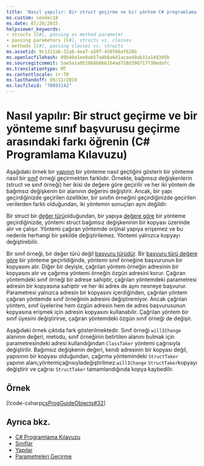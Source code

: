 ```yaml
---
title: 'Nasıl yapılır: Bir struct geçirme ve bir yöntem C# programlama kılavuzuna sınıf başvurusu geçirme arasındaki farkı öğrenin'
ms.custom: seodec18
ms.date: 07/20/2015
helpviewer_keywords:
- structs [C#], passing as method parameter
- passing parameters [C#], structs vs. classes
- methods [C#], passing classes vs. structs
ms.assetid: 9c1313a6-32a8-4ea7-a59f-450f66af628b
ms.openlocfilehash: 09b40a1ee8ab57a4b8a641acae49ab31a14d3d5b
ms.sourcegitcommit: 5ae5a1a9520b8b8b6164ad728d396717f30edafc
ms.translationtype: MT
ms.contentlocale: tr-TR
ms.lasthandoff: 09/11/2019
ms.locfileid: "70893142"
---
```

# <a name="how-to-know-the-difference-between-passing-a-struct-and-passing-a-class-reference-to-a-method-c-programming-guide"></a>Nasıl yapılır: Bir struct geçirme ve bir yönteme sınıf başvurusu geçirme arasındaki farkı öğrenin (C# Programlama Kılavuzu)
Aşağıdaki örnek bir [yapının](../../language-reference/keywords/struct.md) bir yönteme nasıl geçtiğini gösterir bir yönteme nasıl bir [sınıf](../../language-reference/keywords/class.md) örneği geçirmekten farklıdır. Örnekte, bağımsız değişkenlerin (struct ve sınıf örneği) her ikisi de değere göre geçirilir ve her iki yöntem de bağımsız değişkenin bir alanının değerini değiştirir. Ancak, bir yapı geçirdiğinizde geçirilen özellikler, bir sınıfın örneğini geçirdiğinizde geçirilen verilerden farklı olduğundan, iki yöntemin sonuçları aynı değildir.  
  
 Bir struct bir [değer türü](../../language-reference/keywords/value-types.md)olduğundan, bir yapıya [değere göre](./passing-value-type-parameters.md) bir yönteme geçirdiğinizde, yöntemi struct bağımsız değişkeninin bir kopyası üzerinde alır ve çalışır. Yöntemi çağıran yöntemde orijinal yapıya erişemez ve bu nedenle herhangi bir şekilde değiştirilemez. Yöntemi yalnızca kopyayı değiştirebilir.  
  
 Bir sınıf örneği, bir değer türü değil [başvuru türüdür](../../language-reference/keywords/reference-types.md). Bir [başvuru türü değere göre](./passing-reference-type-parameters.md) bir yönteme geçirildiğinde, yöntemi sınıf örneğine başvurunun bir kopyasını alır. Diğer bir deyişle, çağrılan yöntem örneğin adresinin bir kopyasını alır ve çağırma yöntemi örneğin özgün adresini korur. Çağıran yöntemdeki sınıf örneği bir adrese sahiptir, çağrılan yöntemdeki parametresi adresin bir kopyasına sahiptir ve her iki adres de aynı nesneye başvurur. Parametresi yalnızca adresin bir kopyasını içerdiğinden, çağrılan yöntem çağıran yöntemde sınıf örneğinin adresini değiştiremiyor. Ancak çağrılan yöntem, sınıf üyelerine hem özgün adresin hem de adres başvurusunun kopyasına erişmek için adresin kopyasını kullanabilir. Çağrılan yöntem bir sınıf üyesini değiştirirse, çağıran yöntemdeki özgün sınıf örneği de değişir.  
  
 Aşağıdaki örnek çıktıda fark gösterilmektedir. Sınıf örneği `willIChange` alanının değeri, metodu, sınıf örneğinin belirtilen alanını bulmak için parametresindeki adresi kullandığından `ClassTaker` yöntemi çağrısıyla değiştirilir. Bağımsız değişkenin değeri, kendi adresinin bir kopyası değil, yapısının bir kopyası olduğundan, çağırma yöntemindeki `StructTaker` yapının alanı,yöntemiçağrısıyladeğiştirilmez.`willIChange` `StructTaker`kopyayı değiştirir ve çağrısı `StructTaker` tamamlandığında kopya kaybedilir.  
  
## <a name="example"></a>Örnek  
 [!code-csharp[csProgGuideObjects#32](~/samples/snippets/csharp/VS_Snippets_VBCSharp/csProgGuideObjects/CS/Objects.cs#32)]  
  
## <a name="see-also"></a>Ayrıca bkz.

- [C# Programlama Kılavuzu](../index.md)
- [Sınıflar](./classes.md)
- [Yapılar](./structs.md)
- [Parametreleri Geçirme](./passing-parameters.md)
